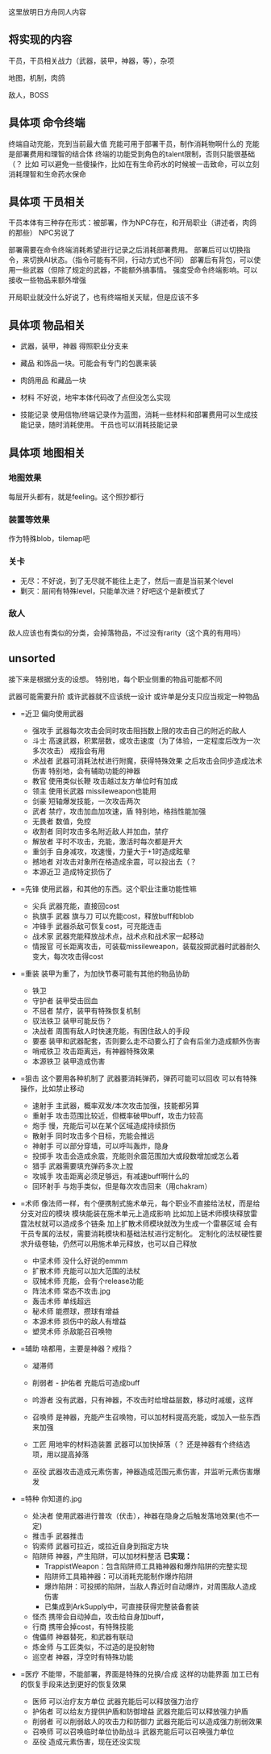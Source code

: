 这里放明日方舟同人内容
## 将实现的内容
干员，干员相关战力（武器，装甲，神器，等），杂项

地图，机制，肉鸽

敌人，BOSS

## 具体项 命令终端
终端自动充能，充到当前最大值
充能可用于部署干员，制作消耗物啊什么的
充能是部署费用和理智的结合体
终端的功能受到角色的talent限制，否则只能很基础（？
比如 可以避免一些傻操作，比如在有生命药水的时候被一击致命，可以立刻消耗理智和生命药水保命

## 具体项 干员相关
干员本体有三种存在形式：被部署，作为NPC存在，和开局职业（讲述者，肉鸽的那些）
NPC另说了

部署需要在命令终端消耗希望进行记录之后消耗部署费用。
部署后可以切换指令，来切换AI状态。（指令可能有不同，行动方式也不同）
部署后有背包，可以使用一些武器（但除了规定的武器，不能额外搞事情。
强度受命令终端影响。可以接收一些物品来额外增强

开局职业就没什么好说了，也有终端相关天赋，但是应该不多

## 具体项 物品相关
- 武器，装甲，神器
得照职业分支来

- 藏品
和饰品一块。可能会有专门的包裹来装

- 肉鸽用品
和藏品一块

- 材料
不好说，地牢本体代码改了点但没怎么实现

- 技能记录
使用信物/终端记录作为蓝图，消耗一些材料和部署费用可以生成技能记录，随时消耗使用。
干员也可以消耗技能记录

## 具体项 地图相关
### 地图效果
每层开头都有，就是feeling。这个照抄都行
### 装置等效果
作为特殊blob，tilemap吧
### 关卡
- 无尽：不好说，到了无尽就不能往上走了，然后一直是当前某个level
- 剿灭：层间有特殊level，只能单次进？好吧这个是新模式了

### 敌人
敌人应该也有类似的分类，会掉落物品，不过没有rarity（这个真的有用吗）

## unsorted

接下来是根据分支的设想。
特别地，每个职业侧重的物品可能都不同

武器可能需要升阶
或许武器就不应该统一设计
或许单是分支只应当规定一种物品

- =近卫
  偏向使用武器
  - 强攻手
    武器每次攻击会同时攻击阻挡数上限的攻击自己的附近的敌人
  - 斗士
    高速武器，积累层数，或攻击速度（为了体验，一定程度后改为一次多次攻击）
    戒指会有用
  - 术战者
    武器可消耗法杖进行附魔，获得特殊效果
    之后攻击会同步造成法术伤害
    特别地，会有辅助功能的神器
  - 教官
    使用类似长鞭
    攻击越过友方单位时有加成
  - 领主
    使用长武器
    missileweapon也能用
  - 剑豪
    短轴爆发技能，一次攻击两次
  - 武者
    禁疗，攻击加血加攻速，盾
    特别地，格挡性能加强
  - 无畏者
    数值，免控
  - 收割者
    同时攻击多名附近敌人并加血，禁疗
  - 解放者
    平时不攻击，充能，激活时每次都是开大
  - 重剑手
    自身减攻，攻速慢，力量大于+1时造成眩晕
  - 撼地者
    对攻击对象所在格造成余震，可以投出去（？
  - 本源近卫
    造成特定损伤了
    
- =先锋
  使用武器，和其他的东西。这个职业注重功能性嘛
  - 尖兵
    武器充能，直接回cost
  - 执旗手
    武器 旗与刀 可以充能cost，释放buff和blob
  - 冲锋手
    武器杀敌可恢复cost，可充能连击
  - 战术家
    武器充能释放战术点，战术点和战术家一起移动
  - 情报官
    可长距离攻击，可装载missileweapon，装载投掷武器时武器耐久变大，每次攻击得cost

- =重装
  装甲为重了，为加快节奏可能有其他的物品协助
  - 铁卫
  - 守护者
    装甲受击回血
  - 不屈者
    禁疗，装甲有特殊恢复机制
  - 驭法铁卫
    装甲可能反伤？
  - 决战者
    周围有敌人时快速充能，有困住敌人的手段
  - 要塞
    装甲和武器配套，否则要么走不动要么打了会有后坐力造成额外伤害
  - 哨戒铁卫
    攻击距离远，有神器特殊效果
  - 本源铁卫
    装甲造成伤害

- =狙击
    这个要用各种机制了
    武器要消耗弹药，弹药可能可以回收
    可以有特殊操作，比如禁止移动
  - 速射手
    主武器，概率双发/本次攻击加强，技能都另算
  - 重射手
    攻击范围比较近，但概率破甲buff，攻击力较高
  - 炮手
    慢，充能后可以在某个区域造成持续损伤
  - 散射手
    同时攻击多个目标，充能会推远
  - 神射手
    可以部分穿墙，可以呼叫轰炸，隐身
  - 投掷手
    攻击会造成余震，充能则余震范围加大或段数增加或怎么着
  - 猎手
    武器需要填充弹药多次上膛
  - 攻城手
    攻击距离必须足够远，有减速buff啊什么的
  - 回环射手
    与炮手类似，但是每次攻击回来（用chakram）


- =术师
  像法师一样，有个便携制式施术单元，每个职业不直接给法杖，而是给分支对应的模块
  模块能装在施术单元上造成影响
  比如加上链术师模块释放雷霆法杖就可以造成多个链条
     加上扩散术师模块就改为生成一个雷暴区域
  会有干员专属的法杖，需要消耗模块和基础法杖进行定制化。
  定制化的法杖硬性要求升级卷轴，仍然可以用施术单元释放，也可以自己释放
  - 中坚术师
    没什么好说的emmm
  - 扩散术师
    充能可以加大范围的法杖
  - 驭械术师
    充能，会有个release功能
  - 阵法术师
    常态不攻击.jpg
  - 轰击术师
    单线超远
  - 秘术师
    能攒球，攒球有增益
  - 本源术师
    损伤中的敌人有增益
  - 塑灵术师
    杀敌能召召唤物

- =辅助
  啥都用，主要是神器？戒指？
  - 凝滞师
  - 削弱者 - 护佑者
    充能后可造成buff
    
  - 吟游者
    没有武器，只有神器，不攻击时给增益层数，移动时减缓，这样
  - 召唤师
    是神器，充能产生召唤物，可以加材料提高充能，或加入一些东西来加强
  - 工匠
    用地牢的材料造装置
    武器可以加快掉落（？
    还是神器有个终结选项，用以提高掉落
  - 巫役
    武器攻击造成元素伤害，神器造成范围元素伤害，并监听元素伤害爆发

- =特种
  你知道的.jpg
  - 处决者
    使用武器进行普攻（伏击），神器在隐身之后触发落地效果(也不一定)
  - 推击手
    武器推击
  - 钩索师
    武器可拉近，或拉近自身到指定方块
  - 陷阱师
    神器，产生陷阱，可以加材料整活
    **已实现：**
    - TrappistWeapon：包含陷阱师工具箱神器和爆炸陷阱的完整实现
    - 陷阱师工具箱神器：可以消耗充能制作爆炸陷阱
    - 爆炸陷阱：可投掷的陷阱，当敌人靠近时自动爆炸，对周围敌人造成伤害
    - 已集成到ArkSupply中，可直接获得完整装备套装
  - 怪杰
    携带会自动掉血，攻击给自身加buff，
  - 行商
    携带会掉cost，有特殊技能
  - 傀儡师
    神器替死，和武器有联动
  - 炼金师
    与工匠类似，不过造的是投射物
  - 巡空者
    神器，浮空时有特殊功能

- =医疗
  不能带，不能部署，界面是特殊的兑换/合成 这样的功能界面
  加工已有的恢复手段来达到更好的恢复效果
  - 医师
    可以治疗友方单位
    武器充能后可以释放强力治疗
  - 护佑者
    可以给友方提供护盾和防御增益
    武器充能后可以释放强力护盾
  - 削弱者
    可以削弱敌人的攻击力和防御力
    武器充能后可以造成强力削弱效果
  - 召唤师
    可以召唤临时单位协助战斗
    武器充能后可以召唤强力单位
  - 巫役
    造成元素伤害，现在还没实现






